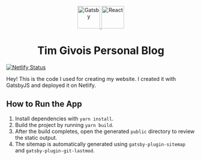 <p align="center">
  <a href="https://www.gatsbyjs.org">
    <img alt="Gatsby" src="https://www.gatsbyjs.org/monogram.svg" width="60" />
  </a>
  <a href="https://www.reactjs.org">
    <img alt="React" src="https://upload.wikimedia.org/wikipedia/commons/thumb/a/a7/React-icon.svg/1280px-React-icon.svg.png" width="60" />
  </a>
</p>
<h1 align="center">
  Tim Givois Personal Blog
</h1>

[![Netlify Status](https://api.netlify.com/api/v1/badges/44e45043-5be7-4822-a125-fe31a4fbc209/deploy-status)](https://app.netlify.com/sites/tim-givois/deploys)

Hey! This is the code I used for creating my website. I created it with GatsbyJS and deployed it on Netlify.

## How to Run the App

1. Install dependencies with `yarn install`.
2. Build the project by running `yarn build`.
3. After the build completes, open the generated `public` directory to review the static output.
4. The sitemap is automatically generated using `gatsby-plugin-sitemap` and `gatsby-plugin-git-lastmod`.

